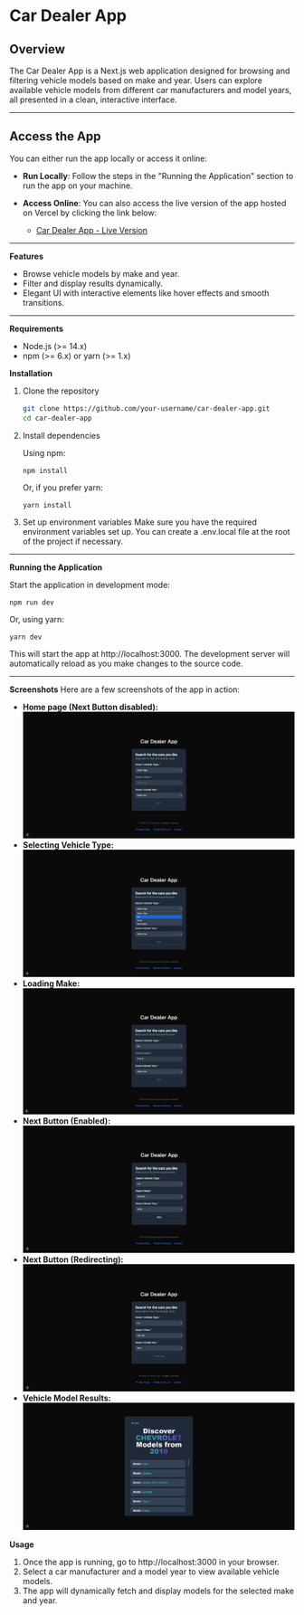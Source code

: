# Car Dealer App

## Overview

The Car Dealer App is a Next.js web application designed for browsing and filtering vehicle models based on make and year. Users can explore available vehicle models from different car manufacturers and model years, all presented in a clean, interactive interface.

---

## Access the App

You can either run the app locally or access it online:

- **Run Locally**: Follow the steps in the "Running the Application" section to run the app on your machine.
- **Access Online**: You can also access the live version of the app hosted on Vercel by clicking the link below:

  - [Car Dealer App - Live Version](https://car-dealer-beta.vercel.app)

---

**Features**

- Browse vehicle models by make and year.
- Filter and display results dynamically.
- Elegant UI with interactive elements like hover effects and smooth transitions.

---

**Requirements**

- Node.js (>= 14.x)
- npm (>= 6.x) or yarn (>= 1.x)

**Installation**

1. Clone the repository

   ```bash
   git clone https://github.com/your-username/car-dealer-app.git
   cd car-dealer-app
   ```

2. Install dependencies

   Using npm:

   ```
   npm install
   ```

   Or, if you prefer yarn:

   ```
   yarn install
   ```

3. Set up environment variables
   Make sure you have the required environment variables set up. You can create a .env.local file at the root of the project if necessary.

---

**Running the Application**

Start the application in development mode:

```
npm run dev
```

Or, using yarn:

```
yarn dev
```

This will start the app at http://localhost:3000. The development
server will automatically reload as you make changes to the source code.

---

**Screenshots**
Here are a few screenshots of the app in action:

- **Home page (Next Button disabled):** ![Home page](./app_screenshots/home.png)
- **Selecting Vehicle Type:** ![Selecting Vehicle Type](./app_screenshots/selecting_type.png)
- **Loading Make:** ![Loading Make](./app_screenshots/loading_make.png)
- **Next Button (Enabled):** ![Next Button Enabled](./app_screenshots/next_button_enabled.png)
- **Next Button (Redirecting):** ![Next Button Redirecting](./app_screenshots/next_button_redirecting.png)
- **Vehicle Model Results:** ![Vehicle Model Results](./app_screenshots/results_page.png)

**Usage**

1. Once the app is running, go to http://localhost:3000 in your browser.
2. Select a car manufacturer and a model year to view available vehicle models.
3. The app will dynamically fetch and display models for the selected make and year.
